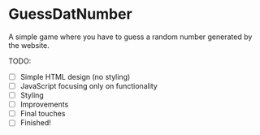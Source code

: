 # GuessDatNumber
A simple game where you have to guess a random number generated by the website.

TODO:
- [ ] Simple HTML design (no styling)
- [ ] JavaScript focusing only on functionality
- [ ] Styling
- [ ] Improvements
- [ ] Final touches
- [ ] Finished!
